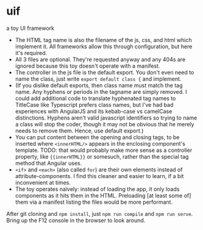 # uif
a toy UI framework

* The HTML tag name is also the filename of the js, css, and html which implement it. All frameworks allow this through configuration, but here it's required.
* All 3 files are optional. They're requested anyway and any 404s are ignored because this toy doesn't operate with a manifest.
* The controller in the js file is the default export. You don't even need to name the class, just write `export default class {` and implement.
* (If you dislike default exports, then class name must match the tag name. Any hyphens or periods in the tagname are simply removed. I could add additional code to translate hyphenated tag names to TitleCase like Typescript prefers class names, but I've had bad experiences with AngularJS and its kebab-case vs camelCase distinctions. Hyphens aren't valid javascript identifiers so trying to name a class will stop the coder, though it may not be obvious that he merely needs to remove them. Hence, use default export.)
* You can put content between the opening and closing tags, to be inserted where `<innerHTML/>` appears in the enclosing component's template. TODO: that would probably make more sense as a controller property, like `{{innerHTML}}` or somesuch, rather than the special tag method that Angular uses.
* `<if>` and `<each>` (also called `for`) are their own elements instead of attribute-components. I find this cleaner and easier to learn, if a bit inconvenient at times. 
* The toy operates naïvely: instead of loading the app, it only loads components as it hits them in the HTML. Preloading [at least some of] them via a manifest listing the files would be more performant.


After git cloning and `npm install`, just `npm run compile` and `npm run serve`.  Bring up the F12 console in the browser to look around. 
